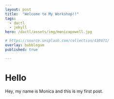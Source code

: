 ```yaml
---
layout: post
title:  "Welcome to My Workshop!!"
tags:
  - dactl
  - jekyll
hero: /dactl/assets/img/monicapowell.jpg

# https://source.unsplash.com/collection/430471/
overlay: bubblegum
published: true

---
```


# Hello

Hey, my name is Monica and this is my first post.
